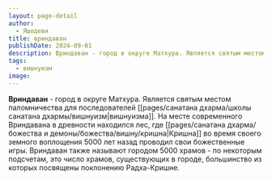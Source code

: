 ```yaml
---
layout: page-detail
author:
  - Яшодеви
title: вриндаван
publishDate: 2024-09-01
description: Вриндаван - город в округе Матхура. Является святым местом паломничества для последователей вишнуизма.
tags:
  - вишнуизм
image:
---
```

**Вриндаван** - город в округе Матхура. Является святым местом паломничества для последователей [[pages/санатана дхарма/школы санатана дхармы/вишнуизм|вишнуизма]]. На месте современного Вриндавана в древности находился лес, где [[pages/санатана дхарма/божества и демоны/божества/вишну/кришна|Кришна]] во время своего земного воплощения 5000 лет назад проводил свои божественные игры. Вриндаван также называют городом 5000 храмов - по некоторым подсчетам, это число храмов, существующих в городе, большинство из которых посвящены поклонению Радха-Кришне.

